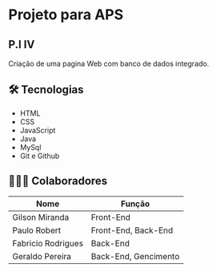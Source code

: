 # Projeto para APS
## P.I IV
Criação de uma pagina Web com banco de dados integrado.

## 🛠 Tecnologias

- HTML
- CSS
- JavaScript
- Java 
- MySql
- Git e Github

## 👨🏼‍💼 Colaboradores 

Nome   | Função
--------- | ------
 Gilson Miranda       | Front-End        
 Paulo Robert         | Front-End, Back-End  
 Fabricio Rodrigues   | Back-End
 Geraldo  Pereira     | Back-End, Gencimento

